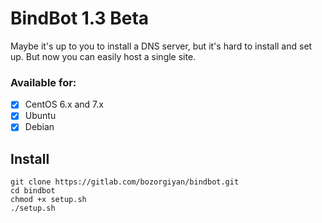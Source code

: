 # BindBot 1.3 Beta
Maybe it's up to you to install a DNS server, but it's hard to install and set up.
But now you can easily host a single site.
### Available for:
- [x] CentOS 6.x and 7.x
- [x] Ubuntu
- [x] Debian

## Install
    git clone https://gitlab.com/bozorgiyan/bindbot.git
    cd bindbot
    chmod +x setup.sh
    ./setup.sh